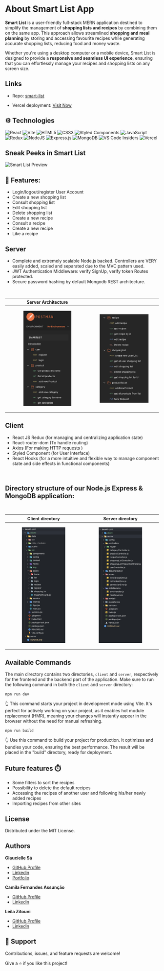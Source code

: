 # About Smart List App

**Smart List** is a user-friendly full-stack MERN application destined to simplify the management of **shopping lists and recipes** by combining them on the same app. This approach allows streamlined **shopping and meal planning** by storing and accessing favourite recipes while generating accurate shopping lists, reducing food and money waste.

Whether you're using a desktop computer or a mobile device, Smart List is designed to provide a **responsive and seamless UI experience**, ensuring that you can effortlessly manage your recipes and shopping lists on any screen size.

## Links

- Repo: [smart-list](https://github.com/glauciellesa/smart-list)

- Vercel deployment: [Visit Now](https://smart-list-client.vercel.app/)

## ⚙️ Technologies

![React](https://img.shields.io/badge/react-%2320232a.svg?style=for-the-badge&logo=react&logoColor=%2361DAFB) ![Vite](https://img.shields.io/badge/vite-%23646CFF.svg?style=for-the-badge&logo=vite&logoColor=white) ![HTML5](https://img.shields.io/badge/html5-%23E34F26.svg?style=for-the-badge&logo=html5&logoColor=white) ![CSS3](https://img.shields.io/badge/css3-%231572B6.svg?style=for-the-badge&logo=css3&logoColor=white) ![Styled Components](https://img.shields.io/badge/styled--components-DB7093?style=for-the-badge&logo=styled-components&logoColor=white) ![JavaScript](https://img.shields.io/badge/javascript-%23323330.svg?style=for-the-badge&logo=javascript&logoColor=%23F7DF1E)![Redux](https://img.shields.io/badge/redux-%23593d88.svg?style=for-the-badge&logo=redux&logoColor=white) ![NodeJS](https://img.shields.io/badge/node.js-6DA55F?style=for-the-badge&logo=node.js&logoColor=white) ![Express.js](https://img.shields.io/badge/express.js-%23404d59.svg?style=for-the-badge&logo=express&logoColor=%2361DAFB) ![MongoDB](https://img.shields.io/badge/MongoDB-%234ea94b.svg?style=for-the-badge&logo=mongodb&logoColor=white) ![VS Code Insiders](https://img.shields.io/badge/VS%20Code%20Insiders-35b393.svg?style=for-the-badge&logo=visual-studio-code&logoColor=white) ![Vercel](https://img.shields.io/badge/vercel-%23000000.svg?style=for-the-badge&logo=vercel&logoColor=white)

## Sneak Peeks in Smart List

![Smart List Preview](/screenshots/1.png "Home Page")

## 🚀 Features:

- Login/logout/register User Account
- Create a new shopping list
- Consult shopping list
- Edit shopping list
- Delete shopping list
- Create a new recipe
- Consult a recipe
- Create a new recipe
- Like a recipe

## Server

- Complete and extremely scalable Node.js backed. Controllers are VERY easily added, scaled and separated due to the MVC pattern used.
- JWT Authentication Middleware: verify SignUp, verify token Routes protected.
- Secure password hashing by default Mongodb REST architecture.

<br>

<div align="center">

| Server Architecture                                                                                               |                                                                                                                   |
| ----------------------------------------------------------------------------------------------------------------- | ----------------------------------------------------------------------------------------------------------------- |
| <p align="center"> <img src="./client/src/img/routes_preview_1.png" width="60%" alt="Server's architecture"> </p> | <p align="center"> <img src="./client/src/img/routes_preview_2.png" width="75%" alt="Server's architecture"> </p> |

</div>

## Client

- React JS Redux (for managing and centralizing application state)
- React-router-dom (To handle routing)
- Axios (For making HTTP requests )
- Styled Component (for User Interface)
- React Hooks (for a more intuitive and flexible way to manage component state and side effects in functional components)

<br>

## Directory structure of our Node.js Express & MongoDB application:

<br>

<div align="center">

| Client directory                                                                                                                   | Server directory                                                                                                                  |
| ---------------------------------------------------------------------------------------------------------------------------------- | --------------------------------------------------------------------------------------------------------------------------------- |
| <p align="center"> <img src="./client/src/img/frontend_directory_preview.png" width="60%" alt="Client directory's structure"> </p> | <p align="center"> <img src="./client/src/img/backend_directory_preview.png" width="60%" alt="Server directory's structure"> </p> |

</div>

## Available Commands

The main directory contains two directories, `client` and `server`, respectively for the frontend and the backend part of the application. Make sure to run the following command in both the `client` and `server` directory:

```
npm run dev
```

👆 This command starts your project in development mode using Vite. It's perfect for actively working on your project, as it enables hot module replacement (HMR), meaning your changes will instantly appear in the browser without the need for manual refreshing.

```
npm run build
```

👆 Use this command to build your project for production. It optimizes and bundles your code, ensuring the best performance. The result will be placed in the "build" directory, ready for deployment.

## Future features ⏱️

- Some filters to sort the recipes
- Possibility to delete the default recipes
- Accessing the recipes of another user and following his/her newly added recipes
- Importing recipes from other sites

## License

Distributed under the MIT License.

## Authors

**Glaucielle Sá**

- [GitHub Profile](https://github.com/glauciellesa "Glaucielle Sá")
- [Linkedin](https://www.linkedin.com/in/glauciellec/)
- [Portfolio](https://glauciellesa.github.io/ "Have a look!")

**Camila Fernandes Assunção**

- [GitHub Profile](https://github.com/CamilaFAssuncao "Camila Fernandes Assunção")
- [Linkedin](https://www.linkedin.com/in/camilafassuncao/)

**Leila Zitouni**

- [GitHub Profile](https://github.com/leilaZ1111 "Leila Zitouni")
- [Linkedin](www.linkedin.com/in/leila-zitouni)

## 🤝 Support

Contributions, issues, and feature requests are welcome!

Give a ⭐️ if you like this project!

